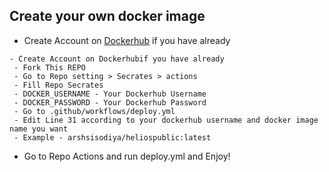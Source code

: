 
## Create your own docker image

- Create Account on [Dockerhub](https://hub.docker.com/) if you have already
```
- Create Account on Dockerhubif you have already
 - Fork This REPO
 - Go to Repo setting > Secrates > actions
 - Fill Repo Secrates
 - DOCKER_USERNAME - Your Dockerhub Username
 - DOCKER_PASSWORD - Your Dockerhub Password
 - Go to .github/workflows/deploy.yml
 - Edit Line 31 according to your dockerhub username and docker image name you want
 - Example - arshsisodiya/heliospublic:latest
```
- Go to Repo Actions and run deploy.yml  and Enjoy!
